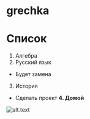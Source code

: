 # grechka
# Список
1. Алгебра
2. Русский язык
* Будет замена 
3. История
* Сделать проект
**4. Домой**
  
![alt.text](content://media/external/downloads/16717)


